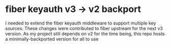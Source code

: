 
# fiber keyauth v3 -> v2 backport

I needed to extend the fiber keyauth middleware to support multiple key sources. These changes were contributed to fiber upstream for the next v3 version. As my project still depends on v2 for the time being, this repo hosts a minimally-backported version for all to use